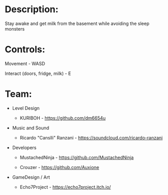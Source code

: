 Description:
============

Stay awake and get milk from the basement while avoiding the sleep monsters

Controls:
========

Movement - WASD

Interact (doors, fridge, milk) - E

Team:
=====

- Level Design

    - KURIBOH - https://github.com/dm6654u

- Music and Sound

    - Ricardo "Canslli" Ranzani - https://soundcloud.com/ricardo-ranzani

- Developers

    - MustachedNinja - https://github.com/MustachedNinja

    - Crouzer - https://github.com/Auxione

- GameDesign / Art

    - Echo7Project - https://echo7project.itch.io/

